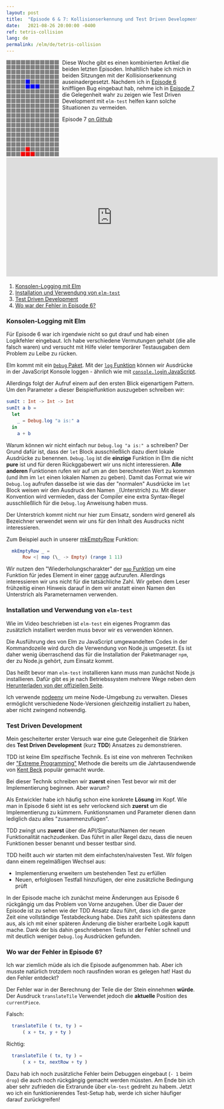 ```yaml
---
layout: post
title:  "Episode 6 & 7: Kollisionserkennung und Test Driven Development"
date:   2021-08-26 20:00:00 -0400
ref: tetris-collision
lang: de
permalink: /elm/de/tetris-collision
---
```


<img src="/assets/posts/tetris-collision/collision_cropped.gif" alt="Kollisionserkennung" style="float: left; padding-right: 5px"/>Diese Woche gibt es einen kombinierten Artikel die beiden letzten Episoden. Inhaltilich habe ich mich in beiden Sitzungen mit der Kollisionserkennung auseinadergesetzt. Nachdem ich in [Episode 6](https://www.youtube.com/watch?v=KXtmFh0C-9s) kniffligen Bug eingebaut hab, nehme ich in [Episode 7](https://www.youtube.com/watch?v=ZXMQCuvLHMg) die Gelegenheit wahr zu zeigen wie Test Driven Development mit `elm-test` helfen kann solche Situationen zu vermeiden.

Episode 7 [on Github](https://github.com/axelerator/elm-tetris/tree/episode7)
<iframe width="560" height="315" src="https://www.youtube.com/embed/ZXMQCuvLHMg" title="YouTube video player" frameborder="0" allow="accelerometer; autoplay; clipboard-write; encrypted-media; gyroscope; picture-in-picture" allowfullscreen></iframe>


1. [Konsolen-Logging mit Elm](#debug)
2. [Installation und Verwendung von `elm-test`](#elm-test)
3. [Test Driven Development](#tdd)
4. [Wo war der Fehler in Episode 6?](#fail)

### <a name="debug" /> Konsolen-Logging mit Elm

Für Episode 6 war ich irgendwie nicht so gut drauf und hab einen Logikfehler eingebaut. Ich habe verschiedene Vermutungen gehabt (die alle falsch waren) und versucht mit Hilfe vieler temporärer Testausgaben dem Problem zu Leibe zu rücken.

Elm kommt mit ein [`Debug` Paket](https://package.elm-lang.org/packages/elm/core/latest/Debug). Mit der [`log` Funktion](https://package.elm-lang.org/packages/elm/core/latest/Debug#log) können wir Ausdrücke in der JavaScript Konsole loggen - ähnlich wie mit [`console.log`in JavaScript](https://developer.mozilla.org/en-US/docs/Web/API/console/log).

Allerdings folgt der Aufruf einem auf den ersten Blick eigenartigem Pattern.
Um den Parameter `a` dieser Beispielfunktion auszugeben schreiben wir:
```Elm
sumIt : Int -> Int -> Int
sumIt a b =
  let
    _ = Debug.log "a is:" a
  in
    a + b
```

Warum können wir nicht einfach nur `Debug.log "a is:" a` schreiben? Der Grund dafür ist, dass der `let` Block ausschließlich dazu dient lokale Ausdrücke zu benennen.
`Debug.log` ist die **einzige** Funktion in Elm die nicht **pure** ist und für deren Rückggabewert wir uns nicht interessieren.
**Alle anderen** Funktionen rufen wir auf um an den berechneten Wert zu kommen (und ihm im `let` einen lokalen Namen zu geben).
Damit das Format wie wir `Debug.log` aufrufen dasselbe ist wie das der "normalen" Ausdrücke im `let` Block weisen wir den Ausdruck den Namen `_`(Unterstrich) zu.
Mit dieser Konvention wird vermieden, dass der Compiler eine extra Syntax-Regel ausschließlich für die `Debug.log` Anweisung haben muss.

Der Unterstrich kommt nicht nur hier zum Einsatz, sondern wird generell als Bezeichner verwendet wenn wir uns für den Inhalt des Ausdrucks nicht interessieren.  

Zum Beispiel auch in unserer [mkEmptyRow](https://github.com/axelerator/elm-tetris/blob/episode5/src/Main.elm#L137) Funktion:

```Elm
  mkEmptyRow _ =
      Row <| map (\_ -> Empty) (range 1 11)
``` 

Wir nutzen den "Wiederholungscharakter" der [`map` Funktion](https://package.elm-lang.org/packages/elm/core/latest/List#map) um eine Funktion für jedes Element in einer [range](https://package.elm-lang.org/packages/elm/core/latest/List#range) aufzurufen.
Allerdings interessieren wir uns nicht für die tatsächliche Zahl.
Wir geben dem Leser frühzeitig einen Hinweis darauf in dem wir anstatt einen Namen den Unterstrich als Parameternamen verwenden.


### <a name="elm-test" /> Installation und Verwendung von `elm-test`

Wie im Video beschrieben ist `elm-test` ein eigenes Programm das zusätzlich installiert werden muss bevor wir es verwenden können.

Die Ausführung des von Elm zu JavaScript umgewandelten Codes in der Kommandozeile wird durch die Verwendung von Node.js umgesetzt.
Es ist daher wenig überraschend das für die Installation der Paketmanager `npm`, der zu Node.js gehört,  zum Einsatz kommt.

Das heißt bevor man `elm-test` installieren kann muss man zunächst Node.js installieren. Dafür gibt es je nach Betriebssystem mehrere Wege neben dem [Herunterladen von der offiziellen Seite](https://nodejs.org/en/).

Ich verwende [nodeenv](https://github.com/nodenv/nodenv) um meine Node-Umgebung zu verwalten. Dieses ermöglicht verschiedene Node-Versionen gleichzeitig installiert zu haben, aber nicht zwingend notwendig.

### <a name="tdd" />Test Driven Development

Mein gescheiterter erster Versuch war eine gute Gelegenheit die Stärken des **Test Driven Development** (kurz **TDD**) Ansatzes zu demonstrieren.

TDD ist keine Elm spezifische Technik. Es ist eine von mehreren Techniken der ["Extreme Programming"](https://de.wikipedia.org/wiki/Extreme_Programming) Methode die bereits um die Jahrtausendwende von [Kent Beck](https://twitter.com/KentBeck) populär gemacht wurde.

Bei dieser Technik schreiben wir **zuerst** einen Test bevor wir mit der Implementierung beginnen. Aber warum?

Als Entwickler habe ich häufig schon eine konkrete **Lösung** im Kopf. Wie man in Episode 6 sieht ist es sehr verlockend sich **zuerst** um die Implementierung zu kümmern. Funktionsnamen und Parameter dienen dann lediglich dazu alles "zusammenzufügen".

TDD zwingt uns **zuerst** über die API/Signatur/Namen der neuen Funktionalität nachzudenken. Das führt in aller Regel dazu, dass die neuen Funktionen besser benannt und besser testbar sind.

TDD heißt auch wir starten mit dem einfachsten/naivesten Test. Wir folgen dann einem regelmäßigen Wechsel aus: 

- Implementierung erweitern um bestehenden Test zu erfüllen
- Neuen, erfolglosen Testfall hinzufügen, der eine zusätzliche Bedingung prüft

In der Episode mache ich zunächst meine Änderungen aus Episode 6 rückgängig um das Problem von Vorne anzugehen.
Über die Dauer der Episode ist zu sehen wie der TDD Ansatz dazu führt, dass ich die ganze Zeit eine vollständige Testabdeckung habe.
Dies zahlt sich spätestens dann aus, als ich mit einer späteren Änderung die bisher erarbeite Logik kaputt mache.
Dank der bis dahin geschriebenen Tests ist der Fehler schnell und mit deutlich weniger `Debug.log` Ausdrücken gefunden.

### <a name="fail"/>Wo war der Fehler in Episode 6?

Ich war ziemlich müde als ich die Episode aufgenommen hab. Aber ich musste natürlich trotzdem noch rausfinden woran es gelegen hat! Hast du den Fehler entdeckt?

Der Fehler war in der Berechnung der Teile die der Stein einnehmen **würde**.
Der Ausdruck `translateTile` Verwendet jedoch die **aktuelle** Position des `currentPiece`.

Falsch:
```Elm
  translateTile ( tx, ty ) =
      ( x + tx, y + ty )
```

Richtig:
```Elm
  translateTile ( tx, ty ) =
      ( x + tx, nextRow + ty )
```

Dazu hab ich noch zusätzliche Fehler beim Debuggen eingebaut (`- 1` beim `drop`) die auch noch rückgängig gemacht werden müssten.
Am Ende bin ich aber sehr zufrieden die Extrarunde über `elm-test` gedreht zu habem. Jetzt wo ich ein funktionierendes Test-Setup hab, werde ich sicher häufiger darauf zurückgreifen!

